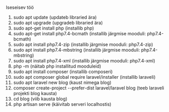Iseseisev töö

1. sudo apt update (updateb libraried ära)
2. sudo apt upgrade (upgradeb libraried ära)
3. sudo apt-get install php (installib php)
4. sudo apt-get install php7.4-bcmath (installib järgmise mooduli: php7.4-bcmath)
5. sudo apt install php7.4-zip (installib järgmise mooduli: php7.4-zip)
6. sudo apt install php7.4-mbstring (installib järgmise mooduli: php7.4-mbstring)
7. sudo apt install php7.4-xml (installib järgmise mooduli: php7.4-xml)
8. php -m (näitab php installitud mooduleid)
9. sudo apt install composer (installib composeri)
10. sudo apt composer global require laravel/installer (installib laraveli)
11. sudo apt laravel new blog (kaust nimega blog)
12. composer create-project --prefer-dist laravel/laravel blog (teeb laraveli projekti blog kausta)
13. cd blog (viib kausta blog)
14. php artisan serve (käivitab serveri localhostis)

